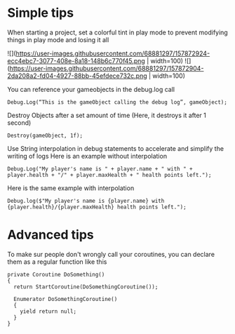 <H1> Simple tips </H1>

When starting a project, set a colorful tint in play mode to prevent modifying things in play mode and losing it all

![](https://user-images.githubusercontent.com/68881297/157872924-ecc4ebc7-3077-408e-8a18-148b6c770f45.png | width=100)
![](https://user-images.githubusercontent.com/68881297/157872904-2da208a2-fd04-4927-88bb-45efdece732c.png | width=100)



You can reference your gameobjects in the debug.log call
```
Debug.Log(“This is the gameObject calling the debug log”, gameObject);
```

Destroy Objects after a set amount of time (Here, it destroys it after 1 second)
```
Destroy(gameObject, 1f);
```

Use String interpolation in debug statements to accelerate and simplify the writing of logs
Here is an example without interpolation
```
Debug.Log("My player's name is " + player.name + " with " + player.health + "/" + player.maxHealth + " health points left.");
```
Here is the same example with interpolation
```
Debug.log($"My player's name is {player.name} with {player.health}/{player.maxHealth} health points left.");
```


<H1> Advanced tips </H1>

To make sur people don't wrongly call your coroutines, you can declare them as a regular function like this
```
private Coroutine DoSomething()
{
  return StartCoroutine(DoSomethingCoroutine());
  
  Enumerator DoSomethingCoroutine()
  {
    yield return null;
  }
}
```
